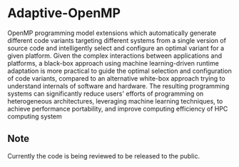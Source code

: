 # Adaptive-OpenMP

OpenMP programming model extensions which  automatically generate different code variants targeting 
different systems from a single version of source code and intelligently select and configure an 
optimal variant for a given platform.
Given the complex interactions between applications and platforms, a black-box approach 
using machine learning-driven runtime adaptation is more practical to guide the optimal 
selection and configuration of code variants, compared to 
an alternative white-box approach trying to understand internals of software and hardware. 
The resulting programming systems can significantly reduce users' efforts of programming 
on heterogeneous architectures, leveraging machine learning techniques, to achieve performance 
portability, and improve computing efficiency of HPC computing system

## Note

Currently the code is being reviewed to be released to the public.
